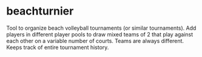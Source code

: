 # beachturnier
Tool to organize beach volleyball tournaments (or similar tournaments).
Add players in different player pools to draw mixed teams of 2 that play against each other on a variable number of courts.
Teams are always different. Keeps track of entire tournament history.
